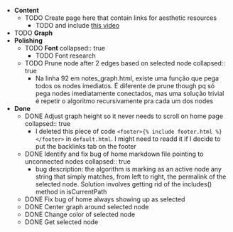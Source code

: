 ---
---

- **Content**
	- TODO Create page here that contain links for aesthetic resources
		- TODO and include [this video](https://www.youtube.com/watch?v=dQJ5aEsP6Fs)
- TODO **Graph**
- **Polishing**
	- TODO **Font**
	  collapsed:: true
		- TODO Font research
	- TODO Prune node after 2 edges based on selected node
	  collapsed:: true
		- Na linha 92 em notes_graph.html, existe uma função que pega todos os nodes imediatos. É diferente de prune though pq só pega nodes imediatamente conectados, mas uma solução trivial é repetir o algoritmo recursivamente pra cada um dos nodes
- **Done**
	- DONE Adjust graph height so it never needs to scroll on home page
	  collapsed:: true
		- I deleted this piece of code `<footer>{% include footer.html %}</footer>` in `default.html`. I might need to readd it if I decide to put the backlinks tab on the footer
	- DONE Identify and fix bug of home markdown file pointing to unconnected nodes
	  collapsed:: true
		- bug description: the algorithm is marking as an active node any string that simply matches, from left to right, the permalink of the selected node. Solution involves getting rid of the includes() method in isCurrentPath
	- DONE Fix bug of home always showing up as selected
	- DONE Center graph around selected node
	- DONE Change color of selected node
	- DONE Get selected node